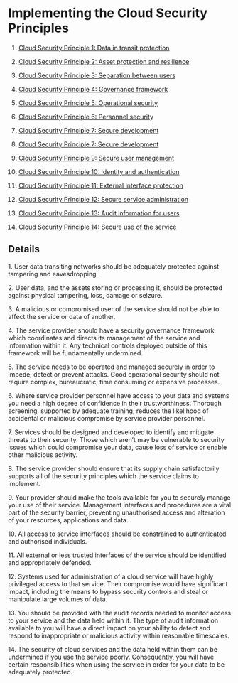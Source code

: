 # Implementing the Cloud Security Principles #

1. [Cloud Security Principle 1: Data in transit protection](#principle1)

2. [Cloud Security Principle 2: Asset protection and resilience](#principle2)

3. [Cloud Security Principle 3: Separation between users](#principle3)

4. [Cloud Security Principle 4: Governance framework](#principle4)

5. [Cloud Security Principle 5: Operational security](#principle5)

6. [Cloud Security Principle 6: Personnel security](#principle6)

7. [Cloud Security Principle 7: Secure development](#principle7)

8. [Cloud Security Principle 7: Secure development](#principle8)

9. [Cloud Security Principle 9: Secure user management](#principle9)

10. [Cloud Security Principle 10: Identity and authentication](#principle10)

11. [Cloud Security Principle 11: External interface protection](#principle11)

12. [Cloud Security Principle 12: Secure service administration](#principle12)

13. [Cloud Security Principle 13: Audit information for users](#principle13)
	
14. [Cloud Security Principle 14: Secure use of the service](#principle14)

## Details ##
<p>
<a name="principle1"></a>
1. User data transiting networks should be adequately protected against tampering and eavesdropping. 
</p>

<p>
<a name="principle2"></a>
2. User data, and the assets storing or processing it, should be protected against physical tampering, loss, damage or seizure.
</p>

<p>
<a name="principle3"></a>
3. A malicious or compromised user of the service should not be able to affect the service or data of another.
</p>

<p>
<a name="principle4"></a>
4. The service provider should have a security governance framework which coordinates and directs its management of the service and information within it. Any technical controls deployed outside of this framework will be fundamentally undermined.
</p>

<a name="principle5"></a>
5. The service needs to be operated and managed securely in order to impede, detect or prevent attacks. Good operational security should not require complex, bureaucratic, time consuming or expensive processes. 

<a name="principle6"></a>
6. Where service provider personnel have access to your data and systems you need a high degree of confidence in their trustworthiness. Thorough screening, supported by adequate training, reduces the likelihood of accidental or malicious compromise by service provider personnel.

<a name="principle7"></a>
7. Services should be designed and developed to identify and mitigate threats to their security. Those which aren’t may be vulnerable to security issues which could compromise your data, cause loss of service or enable other malicious activity.

<a name="principle8"></a>
8. The service provider should ensure that its supply chain satisfactorily supports all of the security principles which the service claims to implement.

<a name="principle9"></a>
9. Your provider should make the tools available for you to securely manage your use of their service. Management interfaces and procedures are a vital part of the security barrier, preventing unauthorised access and alteration of your resources, applications and data.

<a name="principle10"></a>
10. All access to service interfaces should be constrained to authenticated and authorised individuals.

<a name="principle11"></a>
11. All external or less trusted interfaces of the service should be identified and appropriately defended.

<a name="principle12"></a>
12. Systems used for administration of a cloud service will have highly privileged access to that service. Their compromise would have significant impact, including the means to bypass security controls and steal or manipulate large volumes of data.

<a name="principle13"></a>
13. You should be provided with the audit records needed to monitor access to your service and the data held within it. The type of audit information available to you will have a direct impact on your ability to detect and respond to inappropriate or malicious activity within reasonable timescales.

<a name="principle14"></a>
14. The security of cloud services and the data held within them can be undermined if you use the service poorly. Consequently, you will have certain responsibilities when using the service in order for your data to be adequately protected.


